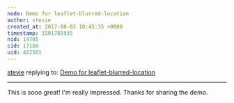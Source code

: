 ```yaml
---
node: Demo for leaflet-blurred-location
author: stevie
created_at: 2017-08-03 18:45:35 +0000
timestamp: 1501785935
nid: 14705
cid: 17150
uid: 422561
---
```




[stevie](../profile/stevie) replying to: [Demo for leaflet-blurred-location](../notes/mridulnagpal/08-02-2017/demo-for-leaflet-blurred-location)

----
This is sooo great! I'm really impressed. Thanks for sharing the demo.